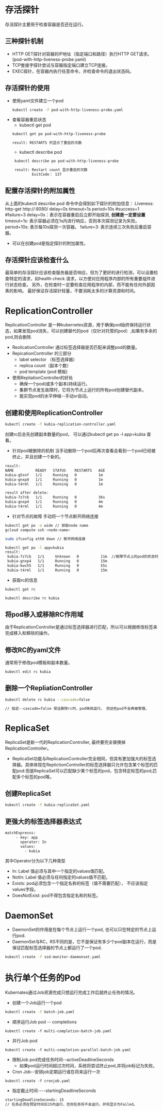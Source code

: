 # 存活探针
存活探针主要用于检查容器是否还在运行。
## 三种探针机制
- HTTP GET探针对容器的IP地址（指定端口和路径）执行HTTP GET请求。(pod-with-http-liveness-probe.yaml)
- TCP套接字探针尝试与容器指定端口建立TCP连接。
- EXEC探针，在容器内执行任意命令，并检查命令的退出状态码。

## 存活探针的使用
- 使用yaml文件建立一个pod
  ```bash
  kubectl create -f pod-with-http-liveness-probe.yaml
  ```
- 查看容器重启状态
  * kubectl get pod 
  ```bash
  kubectl get po pod-with-http-liveness-probe

  result: RESTARTS 列显示了重启的次数
  ```
  * kubectl describe pod 
  ```bash
   kubectl describe po pod-with-http-liveness-probe

   result: Restart count 显示重启的次数
           ExitCode： 137
  ```
 ## 配置存活探针的附加属性 
 从上面的kubectl describe  pod 命令中会得到如下探针的附加信息：
 Liveness:     http-get http://:8080/ delay=0s timeout=1s period=10s #success=1 #failure=3
 delay=0s：表示在容器重启后立即开始探测, **创建是一定要设置**
 timeout=1s: 表示容器必须在1s内进行响应，否则本次探测记录为失败。
 period=10s: 表示每10s探测一次容器。
 failure=3: 表示连续三次失败后重启容器。
- 可以在创建pod是指定探针的附加属性。
## 存活探针应该检查什么
最简单的存活探针应该检查服务器是否响应，但为了更好的进行检测，可以设置检查特定的请求，如health check 请求，以方便对应用程序内部的所有重要组件进行状态检查。
另外，在检查时一定要检查应用程序的内部，而不能有任何外部因素的影响。
最好保证存活探针轻量，不要消耗太多的计算资源和时间。

# ReplicationController
ReplicationController 是一种kubernetes资源，用于确保pod始终保持运行状态，如果发现pod消失，可以创建替代的pod（仅针对托管的pod）,如果有多余的pod,则会删除.
- ReolicationController 通过标签选择器是否匹配来调整pod的数量。
- RepicationController 的三部分
  * label selector （标签选择器）
  * replica count（副本个数）
  * pod template (pod 模板)
- 使用RepliationController的好处
  * 确保一个pod(或多个副本)持续运行。
  * 集群节点发生故障时，它将为节点上运行的所有pod创建替代副本。
  * 能实现pod的水平伸缩--手动or自动。
## 创建和使用ReplicationController
```bash
kubectl create -f kubia-replication-controller.yaml
``` 
 创建rc后会先创建副本数量的pod， 可以通过kubectl get po -l app=kubia 查看。
- 针对pod被删除的机制
 当手动删除一个pod后再次查看会看到一个pod已经被终止，并且创建一个新的。
```bash
result:
NAME          READY   STATUS    RESTARTS   AGE
kubia-g5snf   1/1     Running   0          1m
kubia-gnxp4   1/1     Running   0          1m
kubia-t4rml   1/1     Running   0          1m

result after delete:
kubia-7z7cb   1/1     Running   0          36s
kubia-gnxp4   1/1     Running   0          4m
kubia-t4rml   1/1     Running   0          4m

```
- 针对节点的故障
 手动将一个节点断开网络连接
 ```bash
 kubectl get po -o wide // 获取node name
 gcloud compute ssh <node-name>

 sudo ifconfig eth0 down // 断开网络连接

 kubectl get po -l app=kubia
 result: 
  kubia-7z7cb   1/1     Unknown   0          11m  //故障节点上的pod的状态时unknown
  kubia-gnxp4   1/1     Running   0          15m
  kubia-kwch5   1/1     Running   0          55s
  kubia-t4rml   1/1     Running   0          15m

 ```
- 获取rc的信息
```bash
kubectl get rc

kubectl describe rc kubia
```
## 将pod移入或移除RC作用域
由于ReplicationController是通过标签选择器进行匹配，所以可以根据修改标签来完成移入和移除的操作。

## 修改RC的yaml文件
通常用于修改pod模板和副本数量。
```bash
kubectl edit rc kubia
```
## 删除一个RepliationController
```bash
kubectl delete rc kubia --cascade=false

// 指定--cascade=false 保证删除rc时，pod继续运行。 但这些pod不会再被管理。 
```

# ReplicaSet 
ReplicaSet是新一代的ReplicationController, 最终要完全替换掉ReplicationController。
- ReplicaSet功能与ReplicationController完全相同，但具有更加强大的标签选择器。具体体现在ReplictionController的标签选择器只允许包含某个标签的匹配pod.但是ReplicaSet可以匹配缺少某个标签的pod，包含特定标签的pod,匹配多个标签的pod等。
## 创建ReplicaSet
```bash 
kubectl create -f kubia-replicaSet.yaml
```
## 更强大的标签选择器表达式
 ```bash
 matchExpresss:
      - key: app
        operator: In
        values:
          - kubia
 ```
 其中Operator分为以下几种类型
 - In: Label 值必须与其中一个指定的values值匹配。
 - NotIn: Label 值必须与任何指定的values值不匹配。
 - Exists: pod必须包含一个指定名称的标签（值不需要匹配）， 不应该指定values字段。
 - DoesNotExist: pod不得包含指定名称的标签。

 # DaemonSet
 - DaemonSet的作用是在每个节点上运行一个pod, 也可以只在特定的节点上运行pod.
 - DaemonSet与RC，RS不同的是，它不是保证有多少个pod副本在运行，而是保证匹配标签选择器的节点上都运行了一个pod.

```bash
kubectl create -f ssd-monitor-daemonset.yaml
```

# 执行单个任务的Pod
Kubernates通过Job资源完成只想运行完成工作后就终止任务的情况。
- 创建一个Job运行一个pod
```bash
kubectl create -f batch-job.yaml
```
- 顺序运行Job pod -- completions
```batch
kubectl create -f multi-completion-batch-job.yaml
```
- 并行Job pod
```batch
kubectl create -f multi-completion-parallel-batch-job.yaml
```
- 限制Job pod完成任务时间--activeDeadlineSeconds
   * 如果pod运行时间超过次时间，系统将尝试终止pod,并将job标记为失败。
- Cron Job--安排job定期运行或在将来运行一次
```batch
kubectl create -f cronjob.yaml
```
- 指定截止时间----startingDeadlineSeconds
```bash
startingDeadlineSeconds: 15
// 任务必须在预定时间后15内运行，否则任务将不会运行，并将显示为Failed。
```
